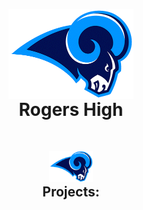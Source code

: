 <p align="center" style="margin-bottom: 0px !important;">
  <img width="200" src="https://raw.githubusercontent.com/RHS-puyallup/.github/main/assets/Rogers-Logo.png" alt="Rogers High logo" align="center">
</p>
<h1 align="center" style="margin-top: 0px;">Rogers High</h1>
<br>
<p align="center" style="margin-bottom: 0px !important;">
  <a href="https://rhs.puyallupsd.org" alt="Rogers High Website">
    <img src="https://raw.githubusercontent.com/RHS-puyallup/.github/main/assets/Rogers-Logo.png" width="70" /></a>
</p>
<div align="center">
  <h2 style="margin-top: 0px;">Projects:</h2>
</div>
<!--<p align="center" style="margin-bottom: 0px !important;">
  <a href="" alt="">
    <img src="https://dabuttonfactory.com/button.png?t=Quest+App+Launcher&f=Ubuntu-Bold&ts=26&tc=fff&hp=45&vp=20&c=11&bgt=unicolored&bgc=924eee" width="170" /></a>
</p>-->

<!---------------------------------------------------------------------------->

[Button Hover]: https://img.shields.io/badge/Hover_Over_Me!-37a779?style=for-the-badge
[Button Click]: https://img.shields.io/badge/Click_Me!-37a779?style=for-the-badge
[Button Icon]: https://img.shields.io/badge/Installation-EF2D5E?style=for-the-badge&logoColor=white&logo=DocuSign

[Link]: # 'Link with example title.'

<!--[![Button Icon]][Link]-->
